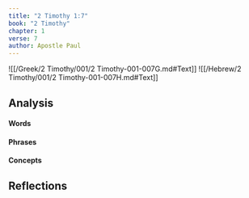 ```yaml
---
title: "2 Timothy 1:7"
book: "2 Timothy"
chapter: 1
verse: 7
author: Apostle Paul
---
```

![[/Greek/2 Timothy/001/2 Timothy-001-007G.md#Text]]
![[/Hebrew/2 Timothy/001/2 Timothy-001-007H.md#Text]]

## Analysis

#### Words

#### Phrases

#### Concepts

## Reflections

